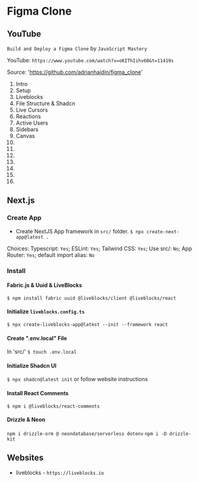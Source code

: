 # Figma Clone

## YouTube

`Build and Deploy a Figma Clone` by `JavaScript Mastery`

YouTube: `https://www.youtube.com/watch?v=oKIThIihv60&t=11419s`

Source: 'https://github.com/adrianhajdin/figma_clone'

01. Intro
02. Setup
03. Liveblocks
04. File Structure & Shadcn
05. Live Cursors
06. Reactions
07. Active Users
08. Sidebars
09. Canvas
10.
11.
12.
13.
14.
15.
16.


## Next.js

### Create App

* Create NextJS App framework in `src/` folder.
`$ npx create-next-app@latest .`

Choices:
Typescript: `Yes`; ESLint: `Yes`; Tailwind CSS: `Yes`; Use src/: `No`; App Router: `Yes`; default import alias: `No` 

### Install

#### Fabric.js & Uuid & LiveBlocks

`$ npm install fabric uuid @liveblocks/client @liveblocks/react`

#### Initialize `liveblocks.config.ts`

`$ npx create-liveblocks-app@latest --init --framework react`

#### Create ".env.local" File

In 'src/'
`$ touch .env.local`

#### Initialize Shadcn UI

`$ npx shadcn@latest init`
or follow website instructions

#### Install React Comments

`$ npm i @liveblocks/react-comments`

#### Drizzle & Neon

`npm i drizzle-orm @ neondatabase/serverless dotenv`
`npm i -D drizzle-kit`


## Websites

* liveblocks - `https://liveblocks.io`